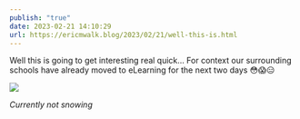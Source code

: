 ```yaml
---
publish: "true"
date: 2023-02-21 14:10:29
url: https://ericmwalk.blog/2023/02/21/well-this-is.html
---
```


Well this is going to get interesting real quick… For context our surrounding schools have already moved to eLearning for the next two days 😳😱😑

![](https://ericmwalk.blog/uploads/2023/70d06d1e4b.jpg)

*Currently not snowing*